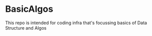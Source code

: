 # BasicAlgos
This repo is intended for coding infra that's focussing basics of Data Structure and Algos
